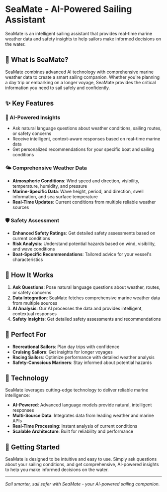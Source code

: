 # SeaMate - AI-Powered Sailing Assistant

SeaMate is an intelligent sailing assistant that provides real-time marine weather data and safety insights to help sailors make informed decisions on the water.

## 🌊 What is SeaMate?

SeaMate combines advanced AI technology with comprehensive marine weather data to create a smart sailing companion. Whether you're planning a day trip or embarking on a longer voyage, SeaMate provides the critical information you need to sail safely and confidently.

## ✨ Key Features

### 🤖 AI-Powered Insights

- Ask natural language questions about weather conditions, sailing routes, or safety concerns
- Receive intelligent, context-aware responses based on real-time marine data
- Get personalized recommendations for your specific boat and sailing conditions

### 🌤️ Comprehensive Weather Data

- **Atmospheric Conditions**: Wind speed and direction, visibility, temperature, humidity, and pressure
- **Marine-Specific Data**: Wave height, period, and direction, swell information, and sea surface temperature
- **Real-Time Updates**: Current conditions from multiple reliable weather sources

### 🛡️ Safety Assessment

- **Enhanced Safety Ratings**: Get detailed safety assessments based on current conditions
- **Risk Analysis**: Understand potential hazards based on wind, visibility, and wave conditions
- **Boat-Specific Recommendations**: Tailored advice for your vessel's characteristics

## 🚀 How It Works

1. **Ask Questions**: Pose natural language questions about weather, routes, or safety concerns
2. **Data Integration**: SeaMate fetches comprehensive marine weather data from multiple sources
3. **AI Analysis**: Our AI processes the data and provides intelligent, contextual responses
4. **Safety Insights**: Get detailed safety assessments and recommendations

## 🎯 Perfect For

- **Recreational Sailors**: Plan day trips with confidence
- **Cruising Sailors**: Get insights for longer voyages
- **Racing Sailors**: Optimize performance with detailed weather analysis
- **Safety-Conscious Mariners**: Stay informed about potential hazards

## 🔧 Technology

SeaMate leverages cutting-edge technology to deliver reliable marine intelligence:

- **AI-Powered**: Advanced language models provide natural, intelligent responses
- **Multi-Source Data**: Integrates data from leading weather and marine APIs
- **Real-Time Processing**: Instant analysis of current conditions
- **Scalable Architecture**: Built for reliability and performance

## 📱 Getting Started

SeaMate is designed to be intuitive and easy to use. Simply ask questions about your sailing conditions, and get comprehensive, AI-powered insights to help you make informed decisions on the water.

---

_Sail smarter, sail safer with SeaMate - your AI-powered sailing companion._
